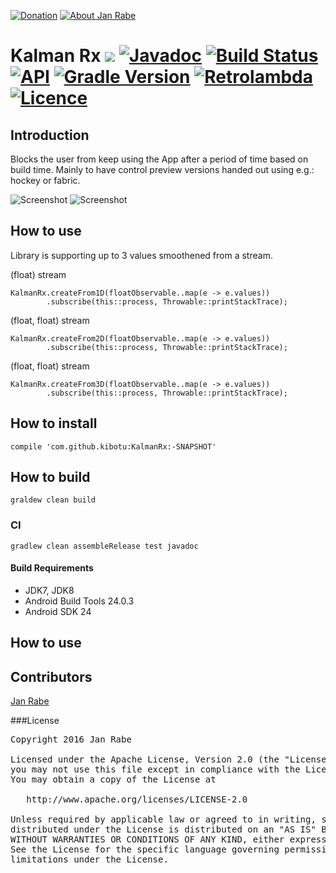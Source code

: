 [![Donation](https://img.shields.io/badge/donate-please-brightgreen.svg)](https://www.paypal.me/janrabe) [![About Jan Rabe](https://img.shields.io/badge/about-me-green.svg)](https://about.me/janrabe) 
# Kalman Rx [![](https://jitpack.io/v/kibotu/KalmanRx.svg)](https://jitpack.io/#kibotu/KalmanRx) [![Javadoc](https://img.shields.io/badge/javadoc-SNAPSHOT-green.svg)](https://jitpack.io/com/github/kibotu/KalmanRx/master-SNAPSHOT/javadoc/index.html) [![Build Status](https://travis-ci.org/kibotu/KalmanRx.svg?branch=master)](https://travis-ci.org/kibotu/KalmanRx) [![API](https://img.shields.io/badge/API-15%2B-brightgreen.svg?style=flat)](https://android-arsenal.com/api?level=15)  [![Gradle Version](https://img.shields.io/badge/gradle-3.1-green.svg)](https://docs.gradle.org/current/release-notes) [![Retrolambda](https://img.shields.io/badge/java-8-green.svg)](https://github.com/evant/gradle-retrolambda) [![Licence](https://img.shields.io/badge/licence-Apache%202-blue.svg)](https://raw.githubusercontent.com/kibotu/KalmanRx/master/LICENSE)

## Introduction

Blocks the user from keep using the App after a period of time based on build time. Mainly to have control preview versions handed out using e.g.: hockey or fabric.

![Screenshot](https://raw.githubusercontent.com/kibotu/KalmanRx/master/screenshot.png) ![Screenshot](https://raw.githubusercontent.com/kibotu/KalmanRx/master/screenshot2.png)

## How to use

Library is supporting up to 3 values smoothened from a stream.

(float) stream

  
    KalmanRx.createFrom1D(floatObservable..map(e -> e.values))
            .subscribe(this::process, Throwable::printStackTrace);

(float, float) stream

  
    KalmanRx.createFrom2D(floatObservable..map(e -> e.values))
            .subscribe(this::process, Throwable::printStackTrace);

(float, float) stream

    KalmanRx.createFrom3D(floatObservable..map(e -> e.values))
            .subscribe(this::process, Throwable::printStackTrace);

## How to install

    compile 'com.github.kibotu:KalmanRx:-SNAPSHOT'

## How to build

    graldew clean build
    
### CI 
    
    gradlew clean assembleRelease test javadoc
    
#### Build Requirements

- JDK7, JDK8
- Android Build Tools 24.0.3
- Android SDK 24 

## How to use


## Contributors

[Jan Rabe](jan.rabe@kibotu.net)

###License
<pre>
Copyright 2016 Jan Rabe

Licensed under the Apache License, Version 2.0 (the "License");
you may not use this file except in compliance with the License.
You may obtain a copy of the License at

   http://www.apache.org/licenses/LICENSE-2.0

Unless required by applicable law or agreed to in writing, software
distributed under the License is distributed on an "AS IS" BASIS,
WITHOUT WARRANTIES OR CONDITIONS OF ANY KIND, either express or implied.
See the License for the specific language governing permissions and
limitations under the License.
</pre>